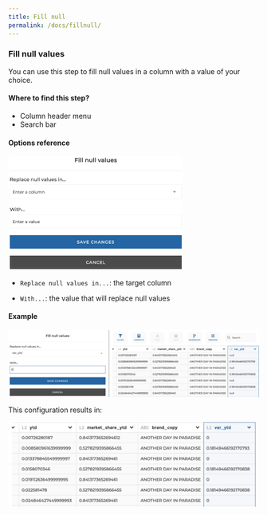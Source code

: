 ```yaml
---
title: Fill null
permalink: /docs/fillnull/
---
```


### Fill null values

You can use this step to fill null values in a column with a value of your
choice.

#### Where to find this step?

- Column header menu
- Search bar

#### Options reference

<img src="../../img/docs/user-interface/fillna_step_form.jpg" width="350" />

- `Replace null values in...`: the target column

- `With...`: the value that will replace null values

#### Example

<img src="../../img/docs/user-interface/fillna_example_conf.jpg" width="750" />

This configuration results in:

<img src="../../img/docs/user-interface/fillna_example_result.jpg" width="500" />
